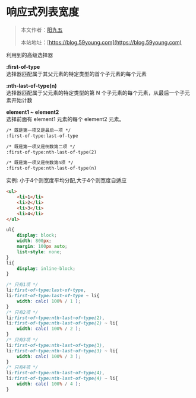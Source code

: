 # 响应式列表宽度

> 本文作者：[阳九五](https://github.com/CN-YoungYang)
>
> 本站地址：[https://blog.59young.com](https://blog.59young.com)

利用到的高级选择器

**:first-of-type**  
选择器匹配属于其父元素的特定类型的首个子元素的每个元素

**:nth-last-of-type(n)**  
选择器匹配属于父元素的特定类型的第 N 个子元素的每个元素，从最后一个子元素开始计数

**element1 ~ element2**  
选择前面有 element1 元素的每个 element2 元素。


```html
/* 既是第一项又是最后一项 */
:first-of-type:last-of-type
```
```html
/* 既是第一项又是倒数第二项 */
:first-of-type:nth-last-of-type(2)
```
```html
/* 既是第一项又是倒数第n项 */
:first-of-type:nth-last-of-type(n)
```

实例: 小于4个则宽度平均分配,大于4个则宽度自适应
```html
<ul>
    <li>1</li>
    <li>2</li>
    <li>3</li>
    <li>4</li>
</ul>
```
```css
ul{
    display: block;
    width: 800px;
    margin: 100px auto;
    list-style: none;
}
li{
    display: inline-block;
}

/* 只有1项 */
li:first-of-type:last-of-type,
li:first-of-type:last-of-type ~ li{
    width: calc( 100% / 1 );
}
/* 只有2项 */
li:first-of-type:nth-last-of-type(2),
li:first-of-type:nth-last-of-type(2) ~ li{
    width: calc( 100% / 2 );
}
/* 只有3项 */
li:first-of-type:nth-last-of-type(3),
li:first-of-type:nth-last-of-type(3) ~ li{
    width: calc( 100% / 3 );
}
/* 只有4项 */
li:first-of-type:nth-last-of-type(4),
li:first-of-type:nth-last-of-type(4) ~ li{
    width: calc( 100% / 4 );
}
```
